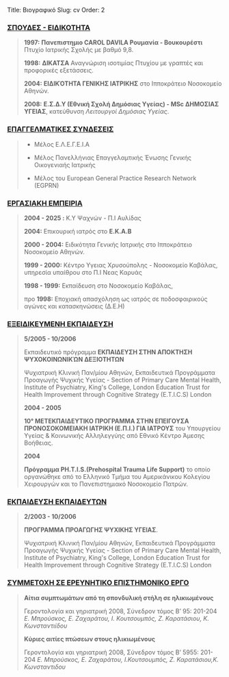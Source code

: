 ﻿Title: Βιογραφικό
Slug: cv
Order: 2

### <ins>ΣΠΟΥΔΕΣ - ΕΙΔΙΚΟΤΗΤΑ</ins>

> **1997:** **Πανεπιστημιο CAROL DAVILA Ρουμανία - Βουκουρέστι** Πτυχίο Ιατρικής Σχολής με βαθμό 9,8.
> 
> **1998:** **ΔΙΚΑΤΣΑ** Αναγνώριση ισοτιμίας Πτυχίου με γραπτές και προφορικές εξετάσσεις. 
> 
> **2004:** **ΕΙΔΙΚΌΤΗΤΑ ΓΕΝΙΚΗΣ ΙΑΤΡΙΚΗΣ** στο Ιπποκράτειο Νοσοκομείο Αθηνών.
> 
> **2008:** **Ε.Σ.Δ.Υ (Εθνική Σχολή Δημόσιας Υγείας) - MSc ΔΗΜΟΣΙΑΣ ΥΓΕΙΑΣ**, κατεύθυνση _Λειτουργοί Δημόσιας Υγείας_.


### <ins>ΕΠΑΓΓΕΛΜΑΤΙΚΕΣ ΣΥΝΔΕΣΕΙΣ</ins>

> - Μέλος Ε.Λ.Ε.Γ.Ε.Ι.Α
> 
> - Μέλος Πανελλήνιας Επαγγελαμτικής Ένωσης Γενικής Οικογενιαής Ιατρικής
> 
> - Μέλος του European General Practice Research Network (EGPRN)



### <ins>ΕΡΓΑΣΙΑΚΗ ΕΜΠΕΙΡΙΑ</ins>

> **2004 - 2025 :** Κ.Υ Ψαχνών - Π.Ι Αυλίδας
> 
> **2004:** Επικουρική ιατρός στο **Ε.Κ.Α.Β**
> 
> **2000 - 2004:** Ειδικότητα Γενικής Ιατρικής στο Ιπποκράτειο Νοσοκομείο Αθηνών.
> 
> **1999 - 2000:** Κέντρο Υγειας Χρυσούπολης - Νοσοκομείο Καβάλας, υπηρεσία υπαίθρου στο Π.Ι Νεας Καρυάς
> 
> **1998 - 1999:** Εκπαίδευση στο Νοσοκομείο Καβάλας,
> 
> προ **1998:** Εποχιακή απασχόληση ως ιατρός σε ποδοσφαιρικούς αγώνες και κατασκηνώσεις (Δ.Ε.Η)


### <ins>ΕΞΕΙΔΙΚΕΥΜΕΝΗ ΕΚΠΑΙΔΕΥΣΗ</ins>

> **5/2005 - 10/2006**
> 
> Εκπαιδευτικό πρόγραμμα **ΕΚΠΑΙΔΕΥΣΗ ΣΤΗΝ ΑΠΟΚΤΗΣΗ ΨΥΧΟΚΟΙΝΩΝΙΚΏΝ ΔΕΞΙΟΤΗΤΩΝ** 
> 
> Ψυχιατρική Κλινική Παν/μίου Αθηνών, Εκπαιδευτικά Προγράμματα Προαγωγής Ψυχικής Υγείας - Section of Primary Care Mental Health, Institute of Psychiatry, King's College, London Education Trust for Health Improvement through Cognitive Strategy (E.T.I.C.S) London
>
> 
> **2004 - 2005** 
> 
> **10° ΜΕΤΕΚΠΑΙΔΕΥΤΙΚΟ ΠΡΟΓΡΑΜΜΑ ΣΤΗΝ ΕΠΕΙΓΟΥΣΑ ΠΡΟΝΟΣΟΚΟΜΕΙΑΚΗ ΙΑΤΡΙΚΗ (Ε.Π.Ι.) ΓΙΑ ΙΑΤΡΟΥΣ** του Υπουργείου Υγείας & Κοινωνικής Αλληλεγγύης από Εθνικό Κέντρο Άμεσης Βοήθειας.
>
> 
> **2004**
> 
> **Πρόγραμμα ΡΗ.Τ.Ι.S.(Prehospital Trauma Life Support)**  το οποίο οργανώθηκε από το Ελληνικό Τμήμα του Αμερικάνικου Κολεγίου Χειρουργών και το Πανεπιστημιακό Νοσοκομείο Πατρών.


### <ins>ΕΚΠΑΙΔΕΥΣΗ ΕΚΠΑΙΔΕΥΤΩΝ</ins> 

> **2/2003 - 10/2006**
> 
> **ΠΡΟΓΡΑΜΜΑ ΠΡΟΑΓΩΓΗΣ ΨΥΧΙΚΗΣ ΥΓΕΙΑΣ**.
>  
> Ψυχιατρική Κλινική Παν/μίου Αθηνών, Εκπαιδευτικά Προγράμματα Προαγωγής Ψυχικής Υγείας - Section of Primary Care Mental Health, Institute of Psychiatry, King's College, London Education Trust for Health Improvement through Cognitive Strategy (E.T.I.C.S) London


### <ins>ΣΥΜΜΕΤΟΧΗ ΣΕ ΕΡΕΥΝΗΤΙΚΟ ΕΠΙΣΤΗΜΟΝΙΚΟ ΕΡΓΟ</ins> 

> **Αίτια συμπτωμάτων από τη σπονδυλική στήλη σε ηλικιωμένους**
> 
> Γεροντολογία και γηριατρική 2008, Σύνεδρον τόμος Β’ 95: 201-204 
>_Ε. Μπρούσκος, Ε. Ζαχαράτου, Ι. Κουτσουμπός, Ζ. Καρατάσιου, Κ. Κωνσταντιίδου_
> 
>  **Κύριες αιτίες πτώσεων στους ηλικιωμένους**
> 
> Γεροντολογία και γηριατρική 2008, Σύνεδρον τόμος Β’ 5955: 201-204
> _Ε. Μπρούσκος, Ε. Ζαχαράτου, Ι.Κουτσουμπός, Ζ. Καρατάσιου,Κ. Κωνσταντιδου_


